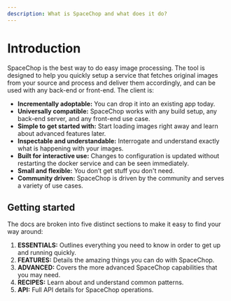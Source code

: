 ```yaml
---
description: What is SpaceChop and what does it do?
---
```


# Introduction

SpaceChop is the best way to do easy image processing. The tool is designed to help you quickly setup a service that fetches original images from your source and process and deliver them accordingly, and can be used with any back-end or front-end. The client is:

* **Incrementally adoptable:** You can drop it into an existing app today.
* **Universally compatible:** SpaceChop works with any build setup, any back-end server, and any front-end use case.
* **Simple to get started with:** Start loading images right away and learn about advanced features later.
* **Inspectable and understandable:** Interrogate and understand exactly what is happening with your images.
* **Built for interactive use:** Changes to configuration is updated without restarting the docker service and can be seen immediately.
* **Small and flexible:** You don’t get stuff you don't need.
* **Community driven:** SpaceChop is driven by the community and serves a variety of use cases.

## Getting started

The docs are broken into five distinct sections to make it easy to find your way around:

1. **ESSENTIALS:** Outlines everything you need to know in order to get up and running quickly.
2. **FEATURES:** Details the amazing things you can do with SpaceChop.
3. **ADVANCED:** Covers the more advanced SpaceChop capabilities that you may need.
4. **RECIPES:** Learn about and understand common patterns.
5. **API:** Full API details for SpaceChop operations.




